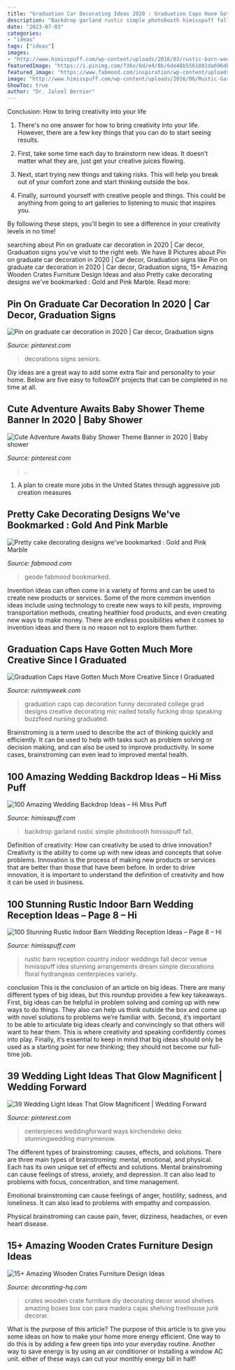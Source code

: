 ```yaml
---
title: "Graduation Car Decorating Ideas 2020 : Graduation Caps Have Gotten Much More Creative Since I Graduated"
description: "Backdrop garland rustic simple photobooth himisspuff fall"
date: "2023-07-03"
categories:
- "ideas"
tags: ["ideas"]
images:
- "http://www.himisspuff.com/wp-content/uploads/2016/03/rustic-barn-wedding-idea.jpg"
featuredImage: "https://i.pinimg.com/736x/6d/e4/8b/6de48b5561881da696dbf67e4e0c6938.jpg"
featured_image: "https://www.fabmood.com/inspiration/wp-content/uploads/2021/04/cake-ideas-25-357x580.jpg"
image: "http://www.himisspuff.com/wp-content/uploads/2016/06/Rustic-Garland-wedding-backdrop.jpg"
ShowToc: true
author: "Dr. Jaleel Bernier"
---
```



Conclusion: How to bring creativity into your life
1. There's no one answer for how to bring creativity into your life. However, there are a few key things that you can do to start seeing results.
2. First, take some time each day to brainstorm new ideas. It doesn't matter what they are, just get your creative juices flowing.

3. Next, start trying new things and taking risks. This will help you break out of your comfort zone and start thinking outside the box.

4. Finally, surround yourself with creative people and things. This could be anything from going to art galleries to listening to music that inspires you.

By following these steps, you'll begin to see a difference in your creativity levels in no time!

	

		
searching about Pin on graduate car decoration in 2020 | Car decor, Graduation signs you've visit to the right web. We have 8 Pictures about Pin on graduate car decoration in 2020 | Car decor, Graduation signs like Pin on graduate car decoration in 2020 | Car decor, Graduation signs, 15+ Amazing Wooden Crates Furniture Design Ideas and also Pretty cake decorating designs we&#039;ve bookmarked : Gold and Pink Marble. Read more:
		
    
## Pin On Graduate Car Decoration In 2020 | Car Decor, Graduation Signs

<img loading=lazy src="https://i.pinimg.com/736x/19/b2/54/19b254539e87e2b8c9575f005db216e4.jpg" onerror="this.onerror=null;this.src='https://tse3.mm.bing.net/th?id=OIP.pwFHKvBY1_6SkONGUKIuywHaGX&amp;pid=15.1';" alt="Pin on graduate car decoration in 2020 | Car decor, Graduation signs">

_Source: pinterest.com_

>decorations signs seniors. 

	

Diy ideas are a great way to add some extra flair and personality to your home. Below are five easy to followDIY projects that can be completed in no time at all.

    
## Cute Adventure Awaits Baby Shower Theme Banner In 2020 | Baby Shower

<img loading=lazy src="https://i.pinimg.com/736x/6d/e4/8b/6de48b5561881da696dbf67e4e0c6938.jpg" onerror="this.onerror=null;this.src='https://tse1.mm.bing.net/th?id=OIP.4YIy_Jbg-YHTJsKnn1YUuwHaLH&amp;pid=15.1';" alt="Cute Adventure Awaits Baby Shower Theme Banner in 2020 | Baby shower">

_Source: pinterest.com_

>. 

	

1. A plan to create more jobs in the United States through aggressive job creation measures 

    
## Pretty Cake Decorating Designs We&#039;ve Bookmarked : Gold And Pink Marble

<img loading=lazy src="https://www.fabmood.com/inspiration/wp-content/uploads/2021/04/cake-ideas-25-357x580.jpg" onerror="this.onerror=null;this.src='https://tse1.mm.bing.net/th?id=OIP.AXVCpnYp6K8gvufQX_cczgAAAA&amp;pid=15.1';" alt="Pretty cake decorating designs we&#039;ve bookmarked : Gold and Pink Marble">

_Source: fabmood.com_

>geode fabmood bookmarked. 

	

Invention ideas can often come in a variety of forms and can be used to create new products or services. Some of the more common invention ideas include using technology to create new ways to kill pests, improving transportation methods, creating healthier food products, and even creating new ways to make money. There are endless possibilities when it comes to invention ideas and there is no reason not to explore them further.

    
## Graduation Caps Have Gotten Much More Creative Since I Graduated

<img loading=lazy src="https://ruinmyweek.com/wp-content/uploads/2016/05/funny-photos-of-funny-graduation-caps-decorated-graduation-caps-mic-drop.jpg" onerror="this.onerror=null;this.src='https://tse4.mm.bing.net/th?id=OIP.-pqBeX522s7e8sGtTvuEhAHaJ4&amp;pid=15.1';" alt="Graduation Caps Have Gotten Much More Creative Since I Graduated">

_Source: ruinmyweek.com_

>graduation caps cap decoration funny decorated college grad designs creative decorating mic nailed totally fucking drop speaking buzzfeed nursing graduated. 

	

Brainstroming is a term used to describe the act of thinking quickly and efficiently. It can be used to help with tasks such as problem solving or decision making, and can also be used to improve productivity. In some cases, brainstroming can even lead to improved mental health.

    
## 100 Amazing Wedding Backdrop Ideas – Hi Miss Puff

<img loading=lazy src="http://www.himisspuff.com/wp-content/uploads/2016/06/Rustic-Garland-wedding-backdrop.jpg" onerror="this.onerror=null;this.src='https://tse3.mm.bing.net/th?id=OIP.kwgwyMp1kxtF38juloT5DAHaLH&amp;pid=15.1';" alt="100 Amazing Wedding Backdrop Ideas – Hi Miss Puff">

_Source: himisspuff.com_

>backdrop garland rustic simple photobooth himisspuff fall. 

	

Definition of creativity: How can creativity be used to drive innovation?
Creativity is the ability to come up with new ideas and concepts that solve problems. Innovation is the process of making new products or services that are better than those that have been before. In order to drive innovation, it is important to understand the definition of creativity and how it can be used in business.

    
## 100 Stunning Rustic Indoor Barn Wedding Reception Ideas – Page 8 – Hi

<img loading=lazy src="http://www.himisspuff.com/wp-content/uploads/2016/03/rustic-barn-wedding-idea.jpg" onerror="this.onerror=null;this.src='https://tse2.mm.bing.net/th?id=OIP.MEF3BG8-cQid8zHuYz5gqQHaQD&amp;pid=15.1';" alt="100 Stunning Rustic Indoor Barn Wedding Reception Ideas – Page 8 – Hi">

_Source: himisspuff.com_

>rustic barn reception country indoor weddings fall decor venue himisspuff idea stunning arrangements dream simple decorations floral hydrangeas centerpieces variety. 

	

conclusion
This is the conclusion of an article on big ideas. 
There are many different types of big ideas, but this roundup provides a few key takeaways. First, big ideas can be helpful in problem solving and coming up with new ways to do things. They also can help us think outside the box and come up with novel solutions to problems we’re familiar with. 
 Second, it’s important to be able to articulate big ideas clearly and convincingly so that others will want to hear them. This is where creativity and speaking confidently comes into play. Finally, it’s essential to keep in mind that big ideas should only be used as a starting point for new thinking; they should not become our full-time job.

    
## 39 Wedding Light Ideas That Glow Magnificent | Wedding Forward

<img loading=lazy src="https://i.pinimg.com/originals/20/b8/0f/20b80f6c5bd2af1b12a88051b21510e0.jpg" onerror="this.onerror=null;this.src='https://tse1.mm.bing.net/th?id=OIP.u_c1NnVBHBgSfnrzkgENYAHaLF&amp;pid=15.1';" alt="39 Wedding Light Ideas That Glow Magnificent | Wedding Forward">

_Source: pinterest.com_

>centerpieces weddingforward ways kirchendeko deko stunningwedding marrymenow. 

	

The different types of brainstroming: causes, effects, and solutions.
There are three main types of brainstroming: mental, emotional, and physical. Each has its own unique set of effects and solutions.
Mental brainstroming can cause feelings of stress, anxiety, and depression. It can also lead to problems with focus, concentration, and time management.

Emotional brainstroming can cause feelings of anger, hostility, sadness, and loneliness. It can also lead to problems with empathy and compassion.

Physical brainstroming can cause pain, fever, dizziness, headaches, or even heart disease.

    
## 15+ Amazing Wooden Crates Furniture Design Ideas

<img loading=lazy src="https://decorating-hq.com/wp-content/uploads/wooden-crates-furniture-4-1.jpg" onerror="this.onerror=null;this.src='https://tse1.mm.bing.net/th?id=OIP.CDxRc7LBviSHdbf5DQGnDAHaLH&amp;pid=15.1';" alt="15+ Amazing Wooden Crates Furniture Design Ideas">

_Source: decorating-hq.com_

>crates wooden crate furniture diy decorating decor wood shelves amazing boxes box con para madera cajas shelving treehouse junk decorar. 

	

What is the purpose of this article?
The purpose of this article is to give you some ideas on how to make your home more energy efficient. One way to do this is by adding a few green tips into your everyday routine. Another way to save energy is by using an air conditioner or installing a window AC unit. either of these ways can cut your monthly energy bill in half!

